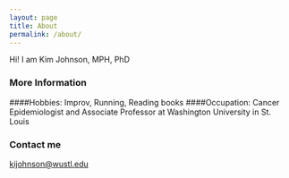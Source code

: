 ```yaml
---
layout: page
title: About
permalink: /about/
---
```


Hi! I am Kim Johnson, MPH, PhD

### More Information

####Hobbies: Improv, Running, Reading books
####Occupation: Cancer Epidemiologist and Associate Professor at Washington University in St. Louis

### Contact me

[kijohnson@wustl.edu](mailto:kijohnson@wustl.edu)
